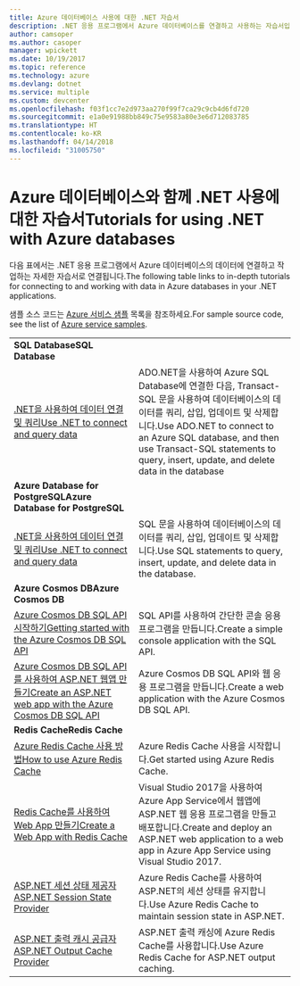 ```yaml
---
title: Azure 데이터베이스 사용에 대한 .NET 자습서
description: .NET 응용 프로그램에서 Azure 데이터베이스를 연결하고 사용하는 자습서입니다.
author: camsoper
ms.author: casoper
manager: wpickett
ms.date: 10/19/2017
ms.topic: reference
ms.technology: azure
ms.devlang: dotnet
ms.service: multiple
ms.custom: devcenter
ms.openlocfilehash: f03f1cc7e2d973aa270f99f7ca29c9cb4d6fd720
ms.sourcegitcommit: e1a0e91988bb849c75e9583a80e3e6d712083785
ms.translationtype: HT
ms.contentlocale: ko-KR
ms.lasthandoff: 04/14/2018
ms.locfileid: "31005750"
---
```

# <a name="tutorials-for-using-net-with-azure-databases"></a><span data-ttu-id="080b5-103">Azure 데이터베이스와 함께 .NET 사용에 대한 자습서</span><span class="sxs-lookup"><span data-stu-id="080b5-103">Tutorials for using .NET with Azure databases</span></span>

<span data-ttu-id="080b5-104">다음 표에서는 .NET 응용 프로그램에서 Azure 데이터베이스의 데이터에 연결하고 작업하는 자세한 자습서로 연결됩니다.</span><span class="sxs-lookup"><span data-stu-id="080b5-104">The following table links to in-depth tutorials for connecting to and working with data in Azure databases in your .NET applications.</span></span>

<span data-ttu-id="080b5-105">샘플 소스 코드는 [Azure 서비스 샘플](https://azure.microsoft.com/resources/samples/?platform=dotnet) 목록을 참조하세요.</span><span class="sxs-lookup"><span data-stu-id="080b5-105">For sample source code, see the list of [Azure service samples](https://azure.microsoft.com/resources/samples/?platform=dotnet).</span></span>

| | |
|---|---|
| <span data-ttu-id="080b5-106">**SQL Database**</span><span class="sxs-lookup"><span data-stu-id="080b5-106">**SQL Database**</span></span> ||
| <span data-ttu-id="080b5-107">[.NET을 사용하여 데이터 연결 및 쿼리][1]</span><span class="sxs-lookup"><span data-stu-id="080b5-107">[Use .NET to connect and query data][1]</span></span> | <span data-ttu-id="080b5-108">ADO.NET을 사용하여 Azure SQL Database에 연결한 다음, Transact-SQL 문을 사용하여 데이터베이스의 데이터를 쿼리, 삽입, 업데이트 및 삭제합니다.</span><span class="sxs-lookup"><span data-stu-id="080b5-108">Use ADO.NET to connect to an Azure SQL database, and then use Transact-SQL statements to query, insert, update, and delete data in the database</span></span> | 
| <span data-ttu-id="080b5-109">**Azure Database for PostgreSQL**</span><span class="sxs-lookup"><span data-stu-id="080b5-109">**Azure Database for PostgreSQL**</span></span> ||
| <span data-ttu-id="080b5-110">[.NET을 사용하여 데이터 연결 및 쿼리][2]</span><span class="sxs-lookup"><span data-stu-id="080b5-110">[Use .NET to connect and query data][2]</span></span> | <span data-ttu-id="080b5-111">SQL 문을 사용하여 데이터베이스의 데이터를 쿼리, 삽입, 업데이트 및 삭제합니다.</span><span class="sxs-lookup"><span data-stu-id="080b5-111">Use SQL statements to query, insert, update, and delete data in the database.</span></span> | 
| <span data-ttu-id="080b5-112">**Azure Cosmos DB**</span><span class="sxs-lookup"><span data-stu-id="080b5-112">**Azure Cosmos DB**</span></span> ||
| <span data-ttu-id="080b5-113">[Azure Cosmos DB SQL API 시작하기][4]</span><span class="sxs-lookup"><span data-stu-id="080b5-113">[Getting started with the Azure Cosmos DB SQL API][4]</span></span> | <span data-ttu-id="080b5-114">SQL API를 사용하여 간단한 콘솔 응용 프로그램을 만듭니다.</span><span class="sxs-lookup"><span data-stu-id="080b5-114">Create a simple console application with the SQL API.</span></span> | 
| <span data-ttu-id="080b5-115">[Azure Cosmos DB SQL API를 사용하여 ASP.NET 웹앱 만들기][3]</span><span class="sxs-lookup"><span data-stu-id="080b5-115">[Create an ASP.NET web app with the Azure Cosmos DB SQL API][3]</span></span> | <span data-ttu-id="080b5-116">Azure Cosmos DB SQL API와 웹 응용 프로그램을 만듭니다.</span><span class="sxs-lookup"><span data-stu-id="080b5-116">Create a web application with the Azure Cosmos DB SQL API.</span></span> | 
| <span data-ttu-id="080b5-117">**Redis Cache**</span><span class="sxs-lookup"><span data-stu-id="080b5-117">**Redis Cache**</span></span> | |
| <span data-ttu-id="080b5-118">[Azure Redis Cache 사용 방법][6]</span><span class="sxs-lookup"><span data-stu-id="080b5-118">[How to use Azure Redis Cache][6]</span></span> | <span data-ttu-id="080b5-119">Azure Redis Cache 사용을 시작합니다.</span><span class="sxs-lookup"><span data-stu-id="080b5-119">Get started using Azure Redis Cache.</span></span> |
| <span data-ttu-id="080b5-120">[Redis Cache를 사용하여 Web App 만들기][5]</span><span class="sxs-lookup"><span data-stu-id="080b5-120">[Create a Web App with Redis Cache][5]</span></span> | <span data-ttu-id="080b5-121">Visual Studio 2017을 사용하여 Azure App Service에서 웹앱에 ASP.NET 웹 응용 프로그램을 만들고 배포합니다.</span><span class="sxs-lookup"><span data-stu-id="080b5-121">Create and deploy an ASP.NET web application to a web app in Azure App Service using Visual Studio 2017.</span></span>  | 
| <span data-ttu-id="080b5-122">[ASP.NET 세션 상태 제공자][7]</span><span class="sxs-lookup"><span data-stu-id="080b5-122">[ASP.NET Session State Provider][7]</span></span> | <span data-ttu-id="080b5-123">Azure Redis Cache를 사용하여 ASP.NET의 세션 상태를 유지합니다.</span><span class="sxs-lookup"><span data-stu-id="080b5-123">Use Azure Redis Cache to maintain session state in ASP.NET.</span></span>  | 
| <span data-ttu-id="080b5-124">[ASP.NET 출력 캐시 공급자][8]</span><span class="sxs-lookup"><span data-stu-id="080b5-124">[ASP.NET Output Cache Provider][8]</span></span> | <span data-ttu-id="080b5-125">ASP.NET 출력 캐싱에 Azure Redis Cache를 사용합니다.</span><span class="sxs-lookup"><span data-stu-id="080b5-125">Use Azure Redis Cache for ASP.NET output caching.</span></span>  | 
 

[1]: /azure/sql-database/sql-database-connect-query-dotnet
[2]: /azure/postgresql/connect-csharp
[3]: /azure/cosmos-db/sql-api-dotnet-application
[4]: /azure/cosmos-db/sql-api-get-started
[5]: /azure/redis-cache/cache-web-app-howto
[6]: /azure/redis-cache/cache-dotnet-how-to-use-azure-redis-cache
[7]: /azure/redis-cache/cache-aspnet-session-state-provider
[8]: /azure/redis-cache/cache-aspnet-output-cache-provider

